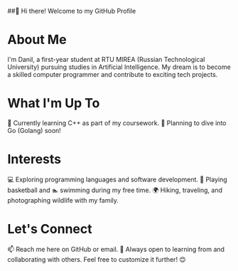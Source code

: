 ##👋 Hi there! Welcome to my GitHub Profile
# About Me
I'm Danil, a first-year student at RTU MIREA (Russian Technological University) pursuing studies in Artificial Intelligence. My dream is to become a skilled computer programmer and contribute to exciting tech projects.

# What I'm Up To
🔭 Currently learning C++ as part of my coursework.
🚀 Planning to dive into Go (Golang) soon!
# Interests
💻 Exploring programming languages and software development.
🏀 Playing basketball and 🏊 swimming during my free time.
🌍 Hiking, traveling, and photographing wildlife with my family.
# Let's Connect
📫 Reach me here on GitHub or email.
🌱 Always open to learning from and collaborating with others.
Feel free to customize it further! 😊
